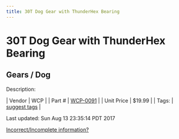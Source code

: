 ```yaml
---
title: 30T Dog Gear with ThunderHex Bearing
---
```


# 30T Dog Gear with ThunderHex Bearing
## Gears / Dog
Description: 	 

| Vendor | WCP | 
| Part # | [WCP-0091](http://www.wcproducts.net/WCP-0091) | 
| Unit Price | $19.99 | 
| Tags: | [suggest tags](https://docs.google.com/forms/d/e/1FAIpQLSeWyY8v3RgOty-MyWmh9U0iivNYN_molChYyS-0U-o-kOAv_g/viewform) | 

Last updated: Sun Aug 13 23:35:14 PDT 2017

 [Incorrect/Incomplete information?](https://docs.google.com/forms/d/e/1FAIpQLSeWyY8v3RgOty-MyWmh9U0iivNYN_molChYyS-0U-o-kOAv_g/viewform)
